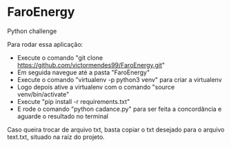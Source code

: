 # FaroEnergy
Python challenge

Para rodar essa aplicação:
  - Execute o comando "git clone https://github.com/victormendes99/FaroEnergy.git"
  - Em seguida navegue até a pasta "FaroEnergy"
  - Execute o comando "virtualenv -p python3 venv" para criar a virtualenv
  - Logo depois ative a virtualenv com o comando "source venv/bin/activate"
  - Execute "pip install -r requirements.txt"
  - E rode o comando "python cadance.py" para ser feita a concordância e aguarde o resultado no terminal
  
  
  Caso queira trocar de arquivo txt, basta copiar o txt desejado para o arquivo text.txt, situado na raiz do projeto.
